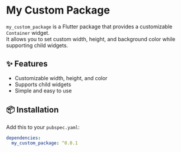 # My Custom Package

`my_custom_package` is a Flutter package that provides a customizable `Container` widget.  
It allows you to set custom width, height, and background color while supporting child widgets.

## ✨ Features
- Customizable width, height, and color
- Supports child widgets
- Simple and easy to use

## 📦 Installation

Add this to your `pubspec.yaml`:

```yaml
dependencies:
  my_custom_package: ^0.0.1
